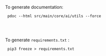To generate documentation:

 <code> pdoc --html src/main/core/ai/utils --force </code>
 
<br/>
<br/>
 
To generate `requirements.txt` :

<code> pip3 freeze > requirements.txt</code>

